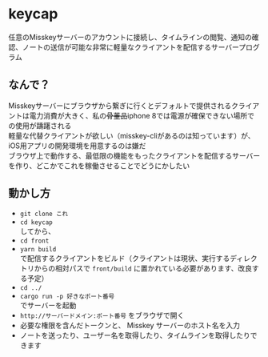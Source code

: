 # keycap
任意のMisskeyサーバーのアカウントに接続し、タイムラインの閲覧、通知の確認、ノートの送信が可能な非常に軽量なクライアントを配信するサーバープログラム

## なんで？
Misskeyサーバーにブラウザから繋ぎに行くとデフォルトで提供されるクライアントは電力消費が大きく、私の~~骨董品~~iphone 8では電源が確保できない場所での使用が躊躇される  
軽量な代替クライアントが欲しい（misskey-cliがあるのは知っています）が、iOS用アプリの開発環境を用意するのは嫌だ  
ブラウザ上で動作する、最低限の機能をもったクライアントを配信するサーバーを作り、どこかでこれを稼働させることでどうにかしたい

## 動かし方
- `git clone これ`
- `cd keycap`  
してから、
- `cd front`
- `yarn build`  
で配信するクライアントをビルド（クライアントは現状、実行するディレクトリからの相対パスで `front/build` に置かれている必要があります、改良する予定）
- `cd ../`
- `cargo run -p 好きなポート番号`  
でサーバーを起動
- `http://サーバードメイン:ポート番号` をブラウザで開く
- 必要な権限を含んだトークンと、 Misskey サーバーのホスト名を入力
- ノートを送ったり、ユーザー名を取得したり、タイムラインを取得したりできます
